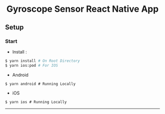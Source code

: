 <div align="center">
   <div align="center">
      <h1>Gyroscope Sensor React Native App</h1>
   </div>
</div>

## Setup

### Start

- Install :
```bash
$ yarn install # On Root Directory
$ yarn ios:pod # For IOS
```
- Android
```
$ yarn android # Running Locally
```

- iOS
```
$ yarn ios # Running Locally
```



---
